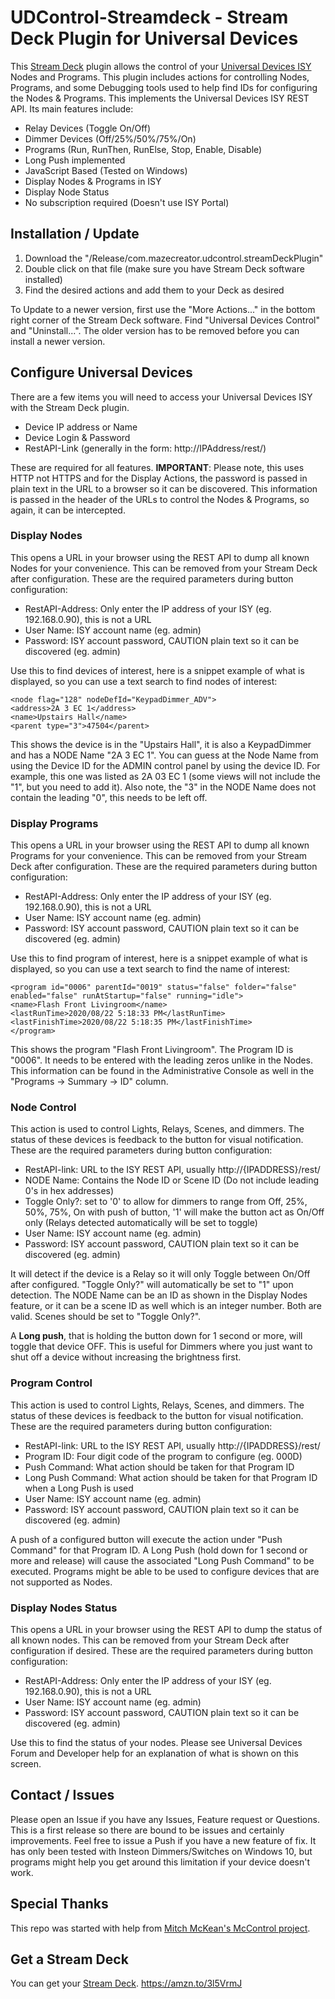 
# UDControl-Streamdeck - Stream Deck Plugin for Universal Devices

This [Stream Deck](https://amzn.to/3l5VrmJ) plugin allows the control of your [Universal Devices ISY](https://amzn.to/3gqJ1lu)
Nodes and Programs.  This plugin includes actions for controlling Nodes,
Programs, and some Debugging tools used to help find IDs for configuring
the Nodes & Programs.  This implements the Universal Devices ISY REST API.
Its main features include:

 - Relay Devices (Toggle On/Off)
 - Dimmer Devices (Off/25%/50%/75%/On)
 - Programs (Run, RunThen, RunElse, Stop, Enable, Disable)
 - Long Push implemented
 - JavaScript Based (Tested on Windows)
 - Display Nodes & Programs in ISY
 - Display Node Status
 - No subscription required (Doesn't use ISY Portal)

## Installation / Update

 1. Download the "/Release/com.mazecreator.udcontrol.streamDeckPlugin"
 2. Double click on that file (make sure you have Stream Deck software installed)
 3. Find the desired actions and add them to your Deck as desired

To Update to a newer version, first use the "More Actions..." in the bottom
right corner of the Stream Deck software.  Find "Universal Devices Control"
and "Uninstall...". The older version has to be removed before you can install
a newer version.

## Configure Universal Devices

There are a few items you will need to access your Universal Devices ISY
with the Stream Deck plugin.

 - Device IP address or Name
 - Device Login & Password
 - RestAPI-Link (generally in the form: http://IPAddress/rest/)

These are required for all features.  **IMPORTANT**: Please note, this uses
HTTP not HTTPS and for the Display Actions, the password is passed in plain
text in the URL to a browser so it can be discovered.  This information is
passed in the header of the URLs to control the Nodes & Programs, so again,
it can be intercepted.
### Display Nodes
This opens a URL in your browser using the REST API to dump all known Nodes
for your convenience.  This can be removed from your Stream Deck after
configuration.  These are the required parameters during button configuration:

 - RestAPI-Address: Only enter the IP address of your ISY (eg. 192.168.0.90), this is not a URL
 - User Name: ISY account name (eg. admin)
 - Password: ISY account password, CAUTION plain text so it can be discovered (eg. admin)

Use this to find devices of interest, here is a snippet example of what is
displayed, so you can use a text search to find nodes of interest:

    <node flag="128" nodeDefId="KeypadDimmer_ADV">
    <address>2A 3 EC 1</address>
    <name>Upstairs Hall</name>
    <parent type="3">47504</parent>

This shows the device is in the "Upstairs Hall", it is also a KeypadDimmer
and has a NODE Name "2A 3 EC 1".  You can guess at the Node Name from using
the Device ID for the ADMIN control panel by using the device ID.
For example, this one was listed as 2A 03 EC 1 (some views will not include
the "1", but you need to add it).  Also note, the "3" in the NODE Name does
not contain the leading "0", this needs to be left off.
### Display Programs
This opens a URL in your browser using the REST API to dump all known
Programs for your convenience.  This can be removed from your Stream Deck
after configuration.  These are the required parameters during button
configuration:

 - RestAPI-Address: Only enter the IP address of your ISY (eg. 192.168.0.90), this is not a URL
 - User Name: ISY account name (eg. admin)
 - Password: ISY account password, CAUTION plain text so it can be discovered (eg. admin)

Use this to find program of interest, here is a snippet example of what is
displayed, so you can use a text search to find the name of interest:

    <program id="0006" parentId="0019" status="false" folder="false" enabled="false" runAtStartup="false" running="idle">
    <name>Flash Front Livingroom</name>
    <lastRunTime>2020/08/22 5:18:33 PM</lastRunTime>
    <lastFinishTime>2020/08/22 5:18:35 PM</lastFinishTime>
    </program>

This shows the program "Flash Front Livingroom".  The Program ID is "0006".
It needs to be entered with the leading zeros unlike in the Nodes.  This
information can be found in the Administrative Console as well in the
"Programs -> Summary -> ID" column.

### Node Control
This action is used to control Lights, Relays, Scenes, and dimmers.
The status of these devices is feedback to the button for visual
notification.  These are the required parameters during button
configuration:

 - RestAPI-link: URL to the ISY REST API, usually http://{IPADDRESS}/rest/
 - NODE Name: Contains the Node ID or Scene ID (Do not include leading 0's in hex addresses)
 - Toggle Only?: set to '0' to allow for dimmers to range from Off, 25%, 50%, 75%, On with push of button, '1' will make the button act as On/Off only (Relays detected automatically will be set to toggle)
 - User Name: ISY account name (eg. admin)
 - Password: ISY account password, CAUTION plain text so it can be discovered (eg. admin)

It will detect if the device is a Relay so it will only Toggle between
On/Off after configured.  "Toggle Only?" will automatically be set to
"1" upon detection.  The NODE Name can be an ID as shown in the Display
Nodes feature, or it can be a scene ID as well which is an integer number.
Both are valid.  Scenes should be set to "Toggle Only?".

A **Long push**, that is holding the button down for 1 second or more,
will toggle that device OFF.  This is useful for Dimmers where you just
want to shut off a device without increasing the brightness first.

### Program Control
This action is used to control Lights, Relays, Scenes, and dimmers.  The
status of these devices is feedback to the button for visual notification.
These are the required parameters during button configuration:

 - RestAPI-link: URL to the ISY REST API, usually http://{IPADDRESS}/rest/
 - Program ID: Four digit code of the program to configure (eg. 000D)
 - Push Command: What action should be taken for that Program ID
 - Long Push Command: What action should be taken for that Program ID when a Long Push is used
 - User Name: ISY account name (eg. admin)
 - Password: ISY account password, CAUTION plain text so it can be discovered (eg. admin)

A push of a configured button will execute the action under "Push Command"
for that Program ID.  A Long Push (hold down for 1 second or more and
release) will cause the associated "Long Push Command" to be executed.
Programs might be able to be used to configure devices that are not
supported as Nodes.

### Display Nodes Status
This opens a URL in your browser using the REST API to dump the status of
all known nodes.  This can be removed from your Stream Deck after
configuration if desired.  These are the required parameters during
button configuration:

 - RestAPI-Address: Only enter the IP address of your ISY (eg. 192.168.0.90), this is not a URL
 - User Name: ISY account name (eg. admin)
 - Password: ISY account password, CAUTION plain text so it can be discovered (eg. admin)

Use this to find the status of your nodes.  Please see Universal Devices
Forum and Developer help for an explanation of what is shown on this screen.
## Contact / Issues

Please open an Issue if you have any Issues, Feature request or Questions.
This is a first release so there are bound to be issues and certainly
improvements.  Feel free to issue a Push if you have a new feature of fix.
It has only been tested with Insteon Dimmers/Switches on Windows 10, but
programs might help you get around this limitation if your device doesn't work.

## Special Thanks

This repo was started with help from [Mitch McKean's McControl project](https://github.com/MitchMcKean/mccontrol).

## Get a Stream Deck

You can get your [Stream Deck](https://amzn.to/3l5VrmJ).
https://amzn.to/3l5VrmJ

